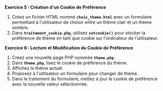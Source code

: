**Exercice 5 : Création d'un Cookie de Préférence**

1. Créez un fichier HTML nommé **`choix_theme.html`** avec un formulaire permettant à l'utilisateur de choisir entre un thème clair et un thème sombre.
2. Dans **`traitement_cookie.php`**, utilisez **`setcookie()`** pour stocker la préférence de thème en tant que cookie sur l'ordinateur de l'utilisateur.

**Exercice 6 : Lecture et Modification du Cookie de Préférence**

1. Créez une nouvelle page PHP nommée **`theme.php`**.
2. Dans **`theme.php`**, lisez le cookie de préférence du thème.
3. Affichez le thème actuel.
4. Proposez à l'utilisateur un formulaire pour changer de thème.
5. Dans le traitement du formulaire, mettez à jour le cookie de préférence avec la nouvelle valeur sélectionnée.
